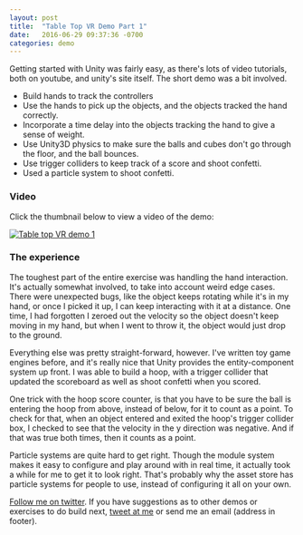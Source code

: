 ```yaml
---
layout: post
title:  "Table Top VR Demo Part 1"
date:   2016-06-29 09:37:36 -0700
categories: demo
---
```


Getting started with Unity was fairly easy, as there's lots of video tutorials,
both on youtube, and unity's site itself. The short demo was a bit involved.

- Build hands to track the controllers
- Use the hands to pick up the objects, and the objects tracked the hand correctly.
- Incorporate a time delay into the objects tracking the hand to give a sense of weight.
- Use Unity3D physics to make sure the balls and cubes don't go through the floor, and the ball bounces.
- Use trigger colliders to keep track of a score and shoot confetti.
- Used a particle system to shoot confetti.

### Video

Click the thumbnail below to view a video of the demo:

[![Table top VR demo 1](http://img.youtube.com/vi/GQAFp4_P6bM/0.jpg)](http://www.youtube.com/watch?v=GQAFp4_P6bM "Table Top VR demo 1")

### The experience

The toughest part of the entire exercise was handling the hand interaction. It's
actually somewhat involved, to take into account weird edge cases. There were
unexpected bugs, like the object keeps rotating while it's in my hand, or once
I picked it up, I can keep interacting with it at a distance. One time, I had
forgotten I zeroed out the velocity so the object doesn't keep moving in my hand,
but when I went to throw it, the object would just drop to the ground.

Everything else was pretty straight-forward, however. I've written toy game
engines before, and it's really nice that Unity provides the entity-component
system up front. I was able to build a hoop, with a trigger collider that updated
the scoreboard as well as shoot confetti when you scored.

One trick with the hoop score counter, is that you have to be sure the ball is
entering the hoop from above, instead of below, for it to count as a point. To
check for that, when an object entered and exited the hoop's trigger collider box, I
checked to see that the velocity in the y direction was negative. And if that was
true both times, then it counts as a point.

Particle systems are quite hard to get right. Though the module system makes it
easy to configure and play around with in real time, it actually took a while
for me to get it to look right. That's probably why the asset store has particle
systems for people to use, instead of configuring it all on your own.

[Follow me on twitter](https://twitter.com/iamwil). If you have suggestions as
to other demos or exercises to do build next, [tweet at me](https://twitter.com/intent/tweet?text=@iamwil%20)
or send me an email (address in footer).

